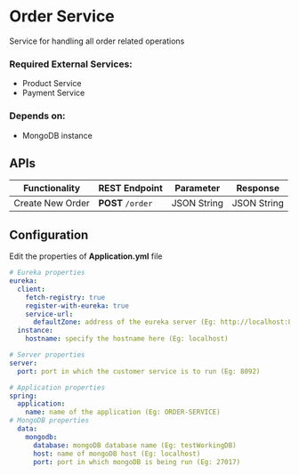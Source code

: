# Order Service

Service for handling all order related operations

### Required External Services:

- Product Service
- Payment Service

### Depends on:

- MongoDB instance

## APIs

| Functionality | REST Endpoint | Parameter | Response |
| --- | --- | --- | --- |
| Create New Order | **POST** `/order` | JSON String | JSON String |

## Configuration

Edit the properties of **Application.yml** file

```yaml
# Eureka properties
eureka:
  client:
    fetch-registry: true
    register-with-eureka: true
    service-url:
      defaultZone: address of the eureka server (Eg: http://localhost:8761/eureka)
  instance:
    hostname: specify the hostname here (Eg: localhost)

# Server properties
server:
  port: port in which the customer service is to run (Eg: 8092)

# Application properties
spring:
  application:
    name: name of the application (Eg: ORDER-SERVICE)
# MongoDB properties
  data:
    mongodb:
      database: mongoDB database name (Eg: testWorkingDB)
      host: name of mongoDB host (Eg: localhost)
      port: port in which mongoDB is being run (Eg: 27017)
```
